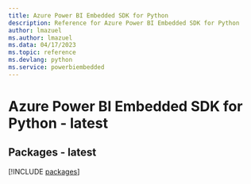 ```yaml
---
title: Azure Power BI Embedded SDK for Python
description: Reference for Azure Power BI Embedded SDK for Python
author: lmazuel
ms.author: lmazuel
ms.data: 04/17/2023
ms.topic: reference
ms.devlang: python
ms.service: powerbiembedded
---
```

# Azure Power BI Embedded SDK for Python - latest
## Packages - latest
[!INCLUDE [packages](power-bi-embedded-index.md)]